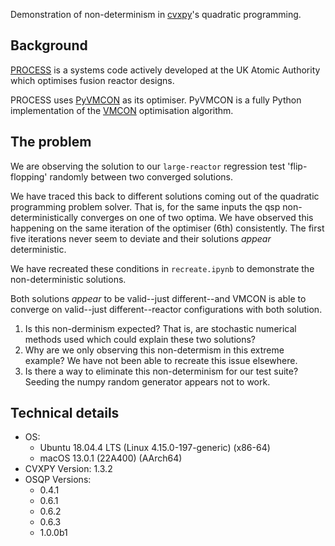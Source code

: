 Demonstration of non-determinism in [cvxpy](https://www.cvxpy.org/index.html)'s quadratic programming.


## Background

[PROCESS](https://github.com/ukaea/PROCESS) is a systems code actively developed at the UK Atomic Authority which optimises fusion reactor designs. 

PROCESS uses [PyVMCON](https://github.com/ukaea/PyVMCON) as its optimiser. PyVMCON is a fully Python implementation of the [VMCON](https://cds.cern.ch/record/125407/files/CM-P00068640.pdf) optimisation algorithm.

## The problem

We are observing the solution to our `large-reactor` regression test 'flip-flopping' randomly between two converged solutions. 

We have traced this back to different solutions coming out of the quadratic programming problem solver. That is, for the same inputs the qsp non-deterministically converges on one of two optima. We have observed this happening on the same iteration of the optimiser (6th) consistently. The first five iterations never seem to deviate and their solutions *appear* deterministic.

We have recreated these conditions in `recreate.ipynb` to demonstrate the non-deterministic solutions. 

Both solutions *appear* to be valid--just different--and VMCON is able to converge on valid--just different--reactor configurations with both solution. 

1. Is this non-derminism expected? That is, are stochastic numerical methods used which could explain these two solutions?
2. Why are we only observing this non-determism in this extreme example? We have not been able to recreate this issue elsewhere.
3. Is there a way to eliminate this non-determinism for our test suite? Seeding the numpy random generator appears not to work.

## Technical details
- OS: 
    - Ubuntu 18.04.4 LTS (Linux 4.15.0-197-generic) (x86-64)
    - macOS 13.0.1 (22A400) (AArch64)
- CVXPY Version: 1.3.2
- OSQP Versions: 
    - 0.4.1
    - 0.6.1
    - 0.6.2
    - 0.6.3
    - 1.0.0b1
